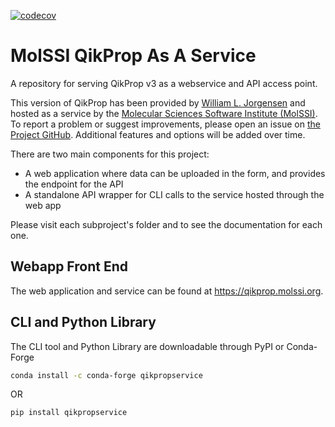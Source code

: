 [![codecov](https://codecov.io/gh/MolSSI/qikpropservice/branch/master/graph/badge.svg)](https://codecov.io/gh/MolSSI/qikpropservice)

MolSSI QikProp As A Service
===========================

A repository for serving QikProp v3 as a webservice and API access point.
 
This version of QikProp has been provided by [William L. Jorgensen](http://zarbi.chem.yale.edu) and hosted as
a service by the [Molecular Sciences Software Institute (MolSSI)](https://molssi.org/). To report a
problem or suggest improvements, please open an issue on
[the Project GitHub](https://github.com/MolSSI/qikpropservice). Additional features and options will be
added over time.

There are two main components for this project:
* A web application where data can be uploaded in the form, and provides the endpoint for the API
* A standalone API wrapper for CLI calls to the service hosted through the web app

Please visit each subproject's folder and to see the documentation for each one.

Webapp Front End
----------------
The web application and service can be found at https://qikprop.molssi.org. 

CLI and Python Library
----------------------
The CLI tool and Python Library are downloadable through PyPI or Conda-Forge 

```bash
conda install -c conda-forge qikpropservice
```
OR
```bash
pip install qikpropservice
```
